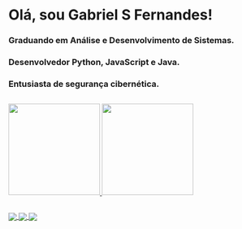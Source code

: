 # Olá, sou Gabriel S Fernandes!
### Graduando em Análise e Desenvolvimento de Sistemas.
### Desenvolvedor Python, JavaScript e Java.
### Entusiasta de segurança cibernética.

##

<div>
  <a href="https://github.com/gabrielsfernandesbr" target="_blank">
    <img height="180" src="https://github-readme-stats.vercel.app/api?username=gabrielsfernandesbr&show_icons=true&theme=swift">
  </a>
  <a href="https://github.com/gabrielsfernandesbr" target="_blank">
    <img height="180" src="https://github-readme-stats.vercel.app/api/top-langs/?username=gabrielsfernandesbr&size_weight=0.5&count_weight=0.5">
  </a>
</div>

##

<div>
  <a href="https://github.com/gabrielsfernandesbr" target="_blank">
    <img align="center" src="https://img.shields.io/badge/Java-ED8B00?style=for-the-badge&logo=openjdk&logoColor=white">
    <img align="center" src="https://img.shields.io/badge/Python-3776AB?style=for-the-badge&logo=python&logoColor=white">
    <img align="center" src="https://img.shields.io/badge/JavaScript-F7DF1E?style=for-the-badge&logo=javascript&logoColor=black">
  </a>
</div>

